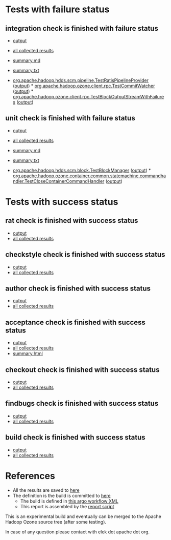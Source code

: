 # Tests with failure status

## integration check is finished with failure status

   * [output](https://raw.githubusercontent.com/elek/ozone-ci/master/pr/pr-hdds-1950-8p5ww/integration/output.log)
   * [all collected results](https://github.com/elek/ozone-ci/tree/master/pr/pr-hdds-1950-8p5ww/integration)
   * [summary.md](https://github.com/elek/ozone-ci/tree/master/pr/pr-hdds-1950-8p5ww/integration/summary.md)
   * [summary.txt](https://github.com/elek/ozone-ci/tree/master/pr/pr-hdds-1950-8p5ww/integration/summary.txt)

 * [org.apache.hadoop.hdds.scm.pipeline.TestRatisPipelineProvider](hadoop-ozone/integration-test/org.apache.hadoop.hdds.scm.pipeline.TestRatisPipelineProvider.txt) ([output](hadoop-ozone/integration-test/org.apache.hadoop.hdds.scm.pipeline.TestRatisPipelineProvider-output.txt/\n)) * [org.apache.hadoop.ozone.client.rpc.TestCommitWatcher](hadoop-ozone/integration-test/org.apache.hadoop.ozone.client.rpc.TestCommitWatcher.txt) ([output](hadoop-ozone/integration-test/org.apache.hadoop.ozone.client.rpc.TestCommitWatcher-output.txt/\n)) * [org.apache.hadoop.ozone.client.rpc.TestBlockOutputStreamWithFailures](hadoop-ozone/integration-test/org.apache.hadoop.ozone.client.rpc.TestBlockOutputStreamWithFailures.txt) ([output](hadoop-ozone/integration-test/org.apache.hadoop.ozone.client.rpc.TestBlockOutputStreamWithFailures-output.txt/\n))


## unit check is finished with failure status

   * [output](https://raw.githubusercontent.com/elek/ozone-ci/master/pr/pr-hdds-1950-8p5ww/unit/output.log)
   * [all collected results](https://github.com/elek/ozone-ci/tree/master/pr/pr-hdds-1950-8p5ww/unit)
   * [summary.md](https://github.com/elek/ozone-ci/tree/master/pr/pr-hdds-1950-8p5ww/unit/summary.md)
   * [summary.txt](https://github.com/elek/ozone-ci/tree/master/pr/pr-hdds-1950-8p5ww/unit/summary.txt)

 * [org.apache.hadoop.hdds.scm.block.TestBlockManager](hadoop-hdds/server-scm/org.apache.hadoop.hdds.scm.block.TestBlockManager.txt) ([output](hadoop-hdds/server-scm/org.apache.hadoop.hdds.scm.block.TestBlockManager-output.txt/\n)) * [org.apache.hadoop.ozone.container.common.statemachine.commandhandler.TestCloseContainerCommandHandler](hadoop-hdds/container-service/org.apache.hadoop.ozone.container.common.statemachine.commandhandler.TestCloseContainerCommandHandler.txt) ([output](hadoop-hdds/container-service/org.apache.hadoop.ozone.container.common.statemachine.commandhandler.TestCloseContainerCommandHandler-output.txt/\n))



# Tests with success status

## rat check is finished with success status

   * [output](https://raw.githubusercontent.com/elek/ozone-ci/master/pr/pr-hdds-1950-8p5ww/rat/output.log)
   * [all collected results](https://github.com/elek/ozone-ci/tree/master/pr/pr-hdds-1950-8p5ww/rat)


## checkstyle check is finished with success status

   * [output](https://raw.githubusercontent.com/elek/ozone-ci/master/pr/pr-hdds-1950-8p5ww/checkstyle/output.log)
   * [all collected results](https://github.com/elek/ozone-ci/tree/master/pr/pr-hdds-1950-8p5ww/checkstyle)


## author check is finished with success status

   * [output](https://raw.githubusercontent.com/elek/ozone-ci/master/pr/pr-hdds-1950-8p5ww/author/output.log)
   * [all collected results](https://github.com/elek/ozone-ci/tree/master/pr/pr-hdds-1950-8p5ww/author)


## acceptance check is finished with success status

   * [output](https://raw.githubusercontent.com/elek/ozone-ci/master/pr/pr-hdds-1950-8p5ww/acceptance/output.log)
   * [all collected results](https://github.com/elek/ozone-ci/tree/master/pr/pr-hdds-1950-8p5ww/acceptance)
   * [summary.html](https://elek.github.io/ozone-ci/pr/pr-hdds-1950-8p5ww/acceptance/summary.html)


## checkout check is finished with success status

   * [output](https://raw.githubusercontent.com/elek/ozone-ci/master/pr/pr-hdds-1950-8p5ww/checkout/output.log)
   * [all collected results](https://github.com/elek/ozone-ci/tree/master/pr/pr-hdds-1950-8p5ww/checkout)


## findbugs check is finished with success status

   * [output](https://raw.githubusercontent.com/elek/ozone-ci/master/pr/pr-hdds-1950-8p5ww/findbugs/output.log)
   * [all collected results](https://github.com/elek/ozone-ci/tree/master/pr/pr-hdds-1950-8p5ww/findbugs)


## build check is finished with success status

   * [output](https://raw.githubusercontent.com/elek/ozone-ci/master/pr/pr-hdds-1950-8p5ww/build/output.log)
   * [all collected results](https://github.com/elek/ozone-ci/tree/master/pr/pr-hdds-1950-8p5ww/build)




# References

 * All the results are saved to [here](https://github.com/elek/ozone-ci/tree/master/pr/pr-hdds-1950-8p5ww/)
 * The definition is the build is committed to [here](https://github.com/elek/argo-ozone)
    * The build is defined in [this argo workflow XML](https://github.com/elek/argo-ozone/blob/master/ozone-build.yaml)
    * This report is assembled by the [report script](https://github.com/elek/argo-ozone/blob/master/scripts/report.sh)

This is an experimental build and eventually can be merged to the Apache Hadoop Ozone source tree (after some testing).

In case of any question please contact with elek dot apache dot org.
